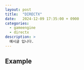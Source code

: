 ```yaml
---
layout: post
title:  "DIRECTX"
date:   2024-12-09 17:35:00 + 0900
categories:
  - gameengine
  - directx
description: >
  예시글 입니다.
---
```

## Example